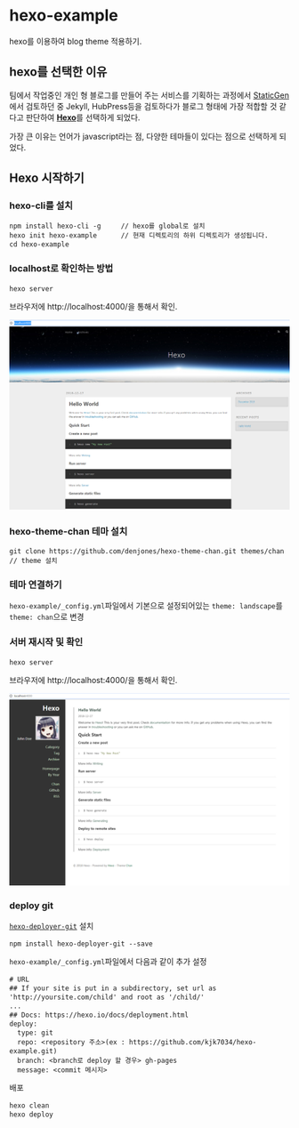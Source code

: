 # hexo-example

hexo를 이용하여 blog theme 적용하기.

## hexo를 선택한 이유

팀에서 작업중인 개인 형 블로그를 만들어 주는 서비스를 기획하는 과정에서 [StaticGen](https://www.staticgen.com/)에서 검토하던 중 Jekyll, HubPress등을 검토하다가 블로그 형태에 가장 적합할 것 같다고 판단하여 [**Hexo**](https://www.staticgen.com/hexo)를 선택하게 되었다.

가장 큰 이유는 언어가 javascript라는 점, 다양한 테마들이 있다는 점으로 선택하게 되었다.

## Hexo 시작하기

### hexo-cli를 설치

```
npm install hexo-cli -g		// hexo를 global로 설치
hexo init hexo-example		// 현재 디렉토리의 하위 디렉토리가 생성됩니다.
cd hexo-example
```

### localhost로 확인하는 방법

```
hexo server
```

브라우저에 http://localhost:4000/을 통해서 확인.

![Hexo landscape theme](/ignoreDir/img/sample1.jpg)

### hexo-theme-chan 테마 설치

```
git clone https://github.com/denjones/hexo-theme-chan.git themes/chan	// theme 설치
```

### 테마 연결하기

`hexo-example/_config.yml`파일에서 기본으로 설정되어있는 `theme: landscape`를 `theme: chan`으로 변경

### 서버 재시작 및 확인

```
hexo server
```

브라우저에 http://localhost:4000/을 통해서 확인.

![Hexo chan theme](/ignoreDir/img/sample2.jpg)

### deploy git

[`hexo-deployer-git`](https://github.com/hexojs/hexo-deployer-git) 설치

```
npm install hexo-deployer-git --save
```

`hexo-example/_config.yml`파일에서 다음과 같이 추가 설정

```
# URL
## If your site is put in a subdirectory, set url as 'http://yoursite.com/child' and root as '/child/'
...
## Docs: https://hexo.io/docs/deployment.html
deploy:
  type: git
  repo: <repository 주소>(ex : https://github.com/kjk7034/hexo-example.git)
  branch: <branch로 deploy 할 경우> gh-pages
  message: <commit 메시지>
```

배포
```
hexo clean
hexo deploy
```
